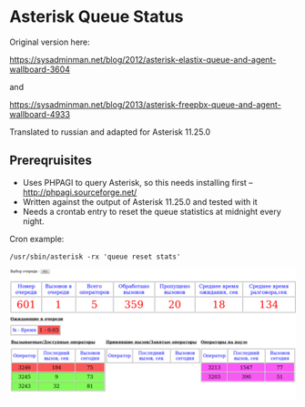 Asterisk Queue Status
=====================


Original version here:

https://sysadminman.net/blog/2012/asterisk-elastix-queue-and-agent-wallboard-3604

and

https://sysadminman.net/blog/2013/asterisk-freepbx-queue-and-agent-wallboard-4933

Translated to russian and adapted for Asterisk 11.25.0

## Prereqruisites

* Uses PHPAGI to query Asterisk, so this needs installing first – http://phpagi.sourceforge.net/
* Written against the output of Asterisk 11.25.0 and tested with it
* Needs a crontab entry to reset the queue statistics at midnight every night.

Cron example:

    /usr/sbin/asterisk -rx 'queue reset stats'


![](https://github.com/aleks-o/asterisk_queue_status/raw/master/img/ast1.png)

